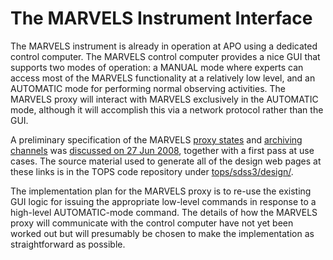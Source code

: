 # The MARVELS Instrument Interface #

The MARVELS instrument is already in operation at APO using a dedicated control computer. The MARVELS control computer provides a nice GUI that supports two modes of operation: a MANUAL mode where experts can access most of the MARVELS functionality at a relatively low level, and an AUTOMATIC mode for performing normal observing activities. The MARVELS proxy will interact with MARVELS exclusively in the AUTOMATIC mode, although it will accomplish this via a network protocol rather than the GUI.

A preliminary specification of the MARVELS [proxy states](http://positron.ps.uci.edu/~dkirkby/sdss3-17Jul08/marvels.html) and [archiving channels](http://positron.ps.uci.edu/~dkirkby/sdss3-17Jul08/marvels-data.html) was [discussed on 27 Jun 2008](http://positron.ps.uci.edu/~dkirkby/marvels-27Jun08/), together with a first pass at use cases. The source material used to generate all of the design web pages at these links is in the TOPS code repository under [tops/sdss3/design/](http://code.google.com/p/tops/source/browse/#svn/trunk/sdss3/design).

The implementation plan for the MARVELS proxy is to re-use the existing GUI logic for issuing the appropriate low-level commands in response to a high-level AUTOMATIC-mode command. The details of how the MARVELS proxy will communicate with the control computer have not yet been worked out but will presumably be chosen to make the implementation as straightforward as possible.